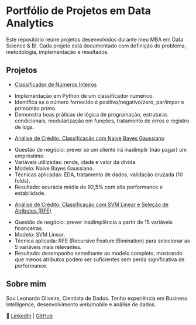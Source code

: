# Portfólio de Projetos em Data Analytics

Este repositório reúne projetos desenvolvidos durante meu MBA em Data Science & BI.
Cada projeto está documentado com definição do problema, metodologia, implementação e resultados.

## Projetos

- [Classificador de Números Inteiros](projeto_classificacao_numerica/README.md)

* Implementação em Python de um classificador numérico.
* Identifica se o número fornecido é positivo/negativo/zero, par/ímpar e primo/não primo.
* Demonstra boas práticas de lógica de programação, estruturas condicionais, modularização em funções, tratamento de erros e registro de logs.

- [Análise de Crédito: Classificação com Naive Bayes Gaussiano](projeto_credito/naive_bayes/README.md)

* Questão de negócio: prever se um cliente irá inadimplir (não pagar) um empréstimo.
* Variáveis utilizadas: renda, idade e valor da dívida.
* Modelo: Naive Bayes Gaussiano.
* Técnicas aplicadas: EDA, tratamento de dados, validação cruzada (10 folds).
* Resultado: acurácia média de 92,5% com alta performance e estabilidade.
 
- [Análise de Crédito: Classificação com SVM Linear e Seleção de Atributos (RFE)](projeto_credito/svm_rfe/README.md)  

* Questão de negócio: prever inadimplência a partir de 15 variáveis financeiras.
* Modelo: SVM Linear.
* Técnica aplicada: RFE (Recursive Feature Elimination) para selecionar as 5 variáveis mais relevantes.
* Resultado: desempenho semelhante ao modelo completo, mostrando que menos atributos podem ser suficientes sem perda significativa de performance.

## Sobre mim
Sou Leonardo Oliveira, Cientista de Dados.
Tenho experiência em Business Intelligence, desenvolvimento web/mobile e análise de dados.

🔗 [LinkedIn](https://www.linkedin.com/in/leo-de-oliveira) | [GitHub](https://github.com/leonardooliveiraoficial)

